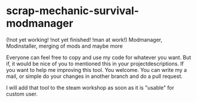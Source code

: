 # scrap-mechanic-survival-modmanager


(!not yet working! !not yet finished! !man at work!)
Modmanager, Modinstaller, merging of mods and maybe more


Everyone can feel free to copy and use my code for whatever you want. But if, it would be nice of you to mentioned this in your projectdescriptions.
If you want to help me improving this tool. You welcome. You can write my a mail, or simple do your changes in another branch and do a pull request.


I will add that tool to the steam workshop as soon as it is "usable" for custom user.
